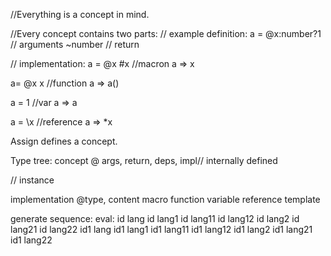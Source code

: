 //Everything is a concept in mind.

//Every concept contains two parts:
// example definition:
 	a = 
   @x:number?1 //  arguments 
	 ~number // return 
	
// implementation:
	a = @x #x  //macron 	 a => x

  a= @x x //function a => a()

  a = 1 //var a => a

  a = \x //reference a => *x


Assign defines a concept.


Type tree:
 concept @ args, return, deps, impl// internally defined
  
//  instance 

  implementation @type, content
   macro
   function
   variable
   reference
   template
  



generate sequence:
eval: 
id lang
id lang1
id lang11
id lang12
id lang2
id lang21
id lang22
id1 lang
id1 lang1
id1 lang11
id1 lang12
id1 lang2
id1 lang21
id1 lang22


		 